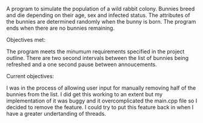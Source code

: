 A program to simulate the population of a wild rabbit colony. Bunnies breed and die depending on their age, sex and infected status. The attributes of the bunnies are determined randomly when the bunny is born. The program ends when there are no bunnies remaining.

Objectives met:

The program meets the minumum requirements specified in the project outline.
There are two second intervals between the list of bunnies being refreshed and a one second pause between annoucements.

Current objectives:

I was in the process of allowing user input for manually removing half of the bunnies from the list. I did get this working to an extent but my implementation of it was buggy and it overcomplicated the main.cpp file so I decided to remove the feature. 
I could try to put this feature back in when I have a greater undertanding of threads.



